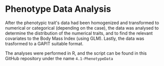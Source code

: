 # Phenotype Data Analysis

After the phenotypic trait's data had been homogenized and transformed to numerical or categorical (depending on the case), the data was analysed to determine the distribution of the numerical traits, and to find the relevant covariates to the Body Mass Index (using GLM). Lastly, the data was trasformed to a GAPIT suitable format. 

The analyses were performed in R, and the script can be found in this GitHub repository under the name ```4.1-PhenotypeData```
